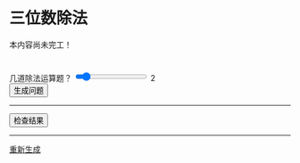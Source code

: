 # 三位数除法

<div class="alert alert-warning">
    <p>本内容尚未完工！</p>
    <div class="progress" style="height:24px;">
        <div class="progress-bar progress-bar-striped bg-warning progress-bar-animated" style="width:100%;height:24px;"></div>
    </div>
</div>
<form>
    <div class="input-group mb-3">
        <span class="input-group-text" id="questionsLabel">几道除法运算题？</span>
        <input type="range" class="form-range" min="1" max="10" value="2" step="1" id="questionsSlider">
        <span class="input-group-text" id="questionsValue">2</span>
    </div>
    <div class="d-grid gap-2">
        <button class="btn btn-primary w-100" type="button" onclick="generate_questions()">生成问题</button>
    </div>
</form>
<hr />
<div id="questions"></div>
<button class="btn btn-primary" type="button" id="checkResult">检查结果</button>
<hr />
<div id="results"></div>
<a href="javascript:location.reload()" class="btn btn-primary">重新生成</a>

<script>
// 更新滑块旁边的显示值
function updateQuestionsValue() {
    var slider = document.getElementById("questionsSlider");
    var output = document.getElementById("questionsValue");
    output.innerHTML = slider.value;
}

// 当滑块值改变时，更新显示值
document.getElementById("questionsSlider").addEventListener("input", function() {
    updateQuestionsValue();
});

/* function findRepeatedSubstring(inputString) {
    const pattern = /(.{3,}?)(.{1,20}?)\1+/g;
    let matches = inputString.matchAll(pattern);
    for (const match of matches) {
        if (match[1].length > 4) {
            console.log(`发现重复的子串: ${match[1]} (重复次数: ${Math.floor(match[0].length / match[1].length)})`);
            return true;
        }
    }
} */

function findRepeatedSubstring(inputString) {
    const pattern = /(.{3,}?)(.{1,20}?)\1+/g;
    let match;
    while ((match = pattern.exec(inputString)) !== null) {
        if (match[0].length > 4) {
            console.log(`发现重复的子串: ${match[1]} (重复次数: ${Math.floor(match[0].length / match[1].length)})`);
            return true;
        }
    }
    return false;
}

let results = [];
let questions = [];
let currentCycle = 0;
let divQuestions = document.getElementById("questions");
let divResults = document.getElementById("results");
var amountOfCycles = 2;
let buttonCheckResult = document.getElementById("checkResult");

function generate_questions() {
    amountOfCycles = document.getElementById("questionsSlider").value;
    while (currentCycle < amountOfCycles) {
        let num1 = Math.floor(Math.random() * (999 - 100 + 1) + 100);
        let num2 = Math.floor(Math.random() * (999 - 100 + 1) + 100);
        let result = (num1 / num2).toString();
        if (findRepeatedSubstring(result)) {
            console.log(num1 + " ÷ " + num2 + " = " + result + " 发现重复的子串，重新计算。");
            currentCycle -= 1;
        } else if (result.length >= 10) {
            result = (currentCycle + 1) + ". " + num1 + " ÷ " + num2 + " = " + result.substring(0, 12);
            results.push(result);
            let question = (currentCycle + 1) + ". " + num1 + " ÷ " + num2;
            questions.push(question);
        } else {
            currentCycle -= 1;
        }
        currentCycle += 1;
    }
    divQuestions.innerHTML = questions.join('<br />');
    divQuestions.select();
    document.execCommand("copy");
    questions = questions.join('\n');
    console.log(questions);
    console.log("要检查结果，请按下Enter键继续。");
    buttonCheckResult.addEventListener("click", function() {
        console.log("答案：");
        for (let i = 0; i < amountOfCycles; i++) {
            console.log(results[i]);
        }
        divResults.innerHTML = results.join('<br />');
        divResults.select();
        document.execCommand("copy");
        results = results.join('\n');
        copyToClipboard(results);
    });
}
</script>